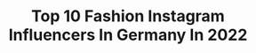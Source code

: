 ---
title: Top 10 Fashion Instagram Influencers In Germany In 2022
description: >-
  Find top fashion Instagram influencers in Germany in 2022. Most popular hashtags: #fashion #ootd #fashionblogger #blogger.
platform: Instagram
hits: 4894
text_top: Identify the best Instagram influencers on inBeat.
text_bottom: Our database holds 4894 Instagram influencers like this in Germany for you to connect with.
profiles:
  - username: "usamskeyy"
    fullname: >-
      "USAMA RAFIQ"
    bio: >-
      ◤◢◤◢◤◢◤◢◤◢◤◢◤◢ ▪️👤 Fashion // Streetwear ▪️📍 Karlsruhe, Germany ▪️10 % Discount @musthype_ with "USAMSKEYY10"
    location: "Germany"
    followers: 5663
    engagement: 2402
    commentsToLikes: 0.105696
    id: ck138kxgcgqj70i19oskftgev
    verified: false
    hashtags: ""
  - username: "chantal.pe"
    fullname: >-
      chantal
    bio: >-
      🖤Fashion | Inspo | Lifestyle 📍based in germany | ffm 📩 contact: chantal.pe@gmx.net do more of what makes you happy✨ use: #chantalpe
    location: "Germany"
    followers: 12631
    engagement: 2242
    commentsToLikes: 0.115021
    id: ck15t3kabg6aa0i19wgtb1i5p
    verified: false
    hashtags: "#herbstinspo, #sonnenbrille, #girlsinsposupport, #classy"
  - username: "jacki.byr"
    fullname: >-
      Jacki 🍍
    bio: >-
      FASHION | LIFESTYLE | FITNESS 📍NRW 🧳 Visual Merchandiser ...𝓂𝒶𝓀𝑒 𝒾𝓉 𝒽𝒶𝓅𝓅𝑒𝓃 ✨
    location: "Germany"
    followers: 5065
    engagement: 2201
    commentsToLikes: 0.136230
    id: ck8t8vsl9m0yx0j7850rvescv
    verified: false
    hashtags: "#fashionlover, #fashionaddict, #fashionstyle, #outfitoftheday"
  - username: "pmaa_"
    fullname: >-
      Pia
    bio: >-
      Fashion Journalism @looxxmagazine Duesseldorf pia.mb@hotmail.com
    location: "Germany"
    followers: 7480
    engagement: 2020
    commentsToLikes: 0.108620
    id: ck6tuzcnfjak20j71xrdb80ef
    verified: false
    hashtags: "#safirashine, #kaleandme"
  - username: "bak_lifestyle"
    fullname: >-
      Yvonne
    bio: >-
      ᶠᵃˢʰⁱᵒⁿ 🌸 ᴮᵉᵃᵘᵗʸ 🌸 ᴸⁱᶠᵉˢᵗʸˡᵉ • 👰🏻wifey • 👧🏻mommy • 🇩🇪🇵🇱 • Girl next door 💌 bak_lifestyle@web.de / DM 📍 Bochum , NRW 🌍 Next📍
    location: "Germany"
    followers: 9463
    engagement: 1927
    commentsToLikes: 0.194192
    id: ck6tp2218hegf0j71wbb5mlvr
    verified: false
    hashtags: "#girlssupportgirls, #germanbloggerinspo, #streetstyle, #sunday"
  - username: "luisa.kuco"
    fullname: >-
      GOOD VIBES ONLY🖤
    bio: >-
      📍 Freiburg 🇩🇪 💌 luisa.kuri@online.de fashion lover | lifestyle | pug mom
    location: "Germany"
    followers: 7344
    engagement: 1666
    commentsToLikes: 0.118456
    id: ckap557kya91x0i78i3ofuiig
    verified: false
    hashtags: "#carmushka, #puglove, #autumnvibes, #annaix"
  - username: "kimisdiary"
    fullname: >-
      Kimberly
    bio: >-
      FASHION - LIFESTYLE Germany, 25, in love, 🦁 Frenchiemommy 🐶 FOTOGRAFIELIEBE
    location: "Germany"
    followers: 5603
    engagement: 1615
    commentsToLikes: 0.095759
    id: ck9hag4hccenj0j78gjk72ym1
    verified: false
    hashtags: "#blondesandcookies, #liebsmaximal, #americanstyle, #blondehair"
  - username: "thisismyuca"
    fullname: >-
      M Y U C A 🌸
    bio: >-
      FASHION & TRAVEL & OOTD✨ https://shein.com/es 15% OFF ⭐️thisismyuca15 📍Dresden - Spain 🌍
    location: "Germany"
    followers: 8254
    engagement: 1596
    commentsToLikes: 0.117346
    id: ckap3c1r72f9s0i78zfdxi2kt
    verified: false
    hashtags: "#october, #outfits, #autumn, #instagood"
  - username: "paulawelninski"
    fullname: >-
      𝒫𝒶𝓊𝓁𝒶 🕊
    bio: >-
      22 | Berlin | Fashion ♡ ✉️ p.welninski@gmx.de
    location: "Germany"
    followers: 9477
    engagement: 1403
    commentsToLikes: 0.129611
    id: ck8t38l232bsc0j78lnikru8p
    verified: false
    hashtags: "#fashion, #ootd, #fashioninspo, #summer"
  - username: "katharinaaaa__aaa"
    fullname: >-
      Katharina
    bio: >-
      #family 💕 #fashion Anfragen 👉🏻 gkatharina28@gmail.com |sweet 32| |Austria|@daddy_vienna
    location: "Germany"
    followers: 259682
    engagement: 1401
    commentsToLikes: 0.408258
    id: ck5zvlx0y4hfs0i1483ir2ipw
    verified: false
    hashtags: "#liebe, #fashion, #family, #instafamily"
---
